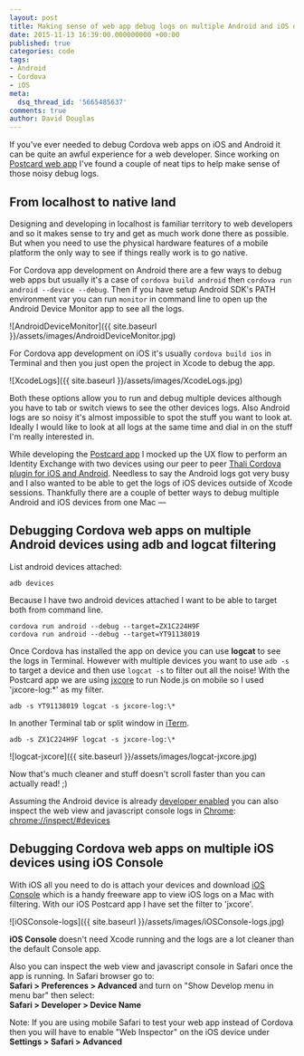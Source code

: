 ```yaml
---
layout: post
title: Making sense of web app debug logs on multiple Android and iOS devices
date: 2015-11-13 16:39:00.000000000 +00:00
published: true
categories: code
tags:
- Android
- Cordova
- iOS
meta:
  dsq_thread_id: '5665485637'
comments: true
author: David Douglas
---
```

If you've ever needed to debug Cordova web apps on iOS and Android it can be quite an awful experience for a web developer. Since working on [Postcard web app](https://github.com/thaliproject/postcardapp) I've found a couple of neat tips to help make sense of those noisy debug logs.

## From localhost to native land

Designing and developing in localhost is familiar territory to web developers and so it makes sense to try and get as much work done there as possible. But when you need to use the physical hardware features of a mobile platform the only way to see if things really work is to go native.

For Cordova app development on Android there are a few ways to debug web apps but usually it's a case of `cordova build android` then `cordova run android --device --debug`. Then if you have setup Android SDK's PATH environment var you can run `monitor` in command line to open up the Android Device Monitor app to see all the logs.

![AndroidDeviceMonitor]({{ site.baseurl }}/assets/images/AndroidDeviceMonitor.jpg)

For Cordova app development on iOS it's usually `cordova build ios` in Terminal and then you just open the project in Xcode to debug the app.

![XcodeLogs]({{ site.baseurl }}/assets/images/XcodeLogs.jpg)

Both these options allow you to run and debug multiple devices although you have to tab or switch views to see the other devices logs. Also Android logs are so noisy it's almost impossible to spot the stuff you want to look at. Ideally I would like to look at all logs at the same time and dial in on the stuff I'm really interested in.

While developing the [Postcard app](https://github.com/thaliproject/postcardapp) I mocked up the UX flow to perform an Identity Exchange with two devices using our peer to peer [Thali Cordova plugin for iOS and Android](https://github.com/thaliproject/Thali_CordovaPlugin). Needless to say the Android logs got very busy and I also wanted to be able to get the logs of iOS devices outside of Xcode sessions. Thankfully there are a couple of better ways to debug multiple Android and iOS devices from one Mac &mdash;

## Debugging Cordova web apps on multiple Android devices using **adb and logcat filtering**

List android devices attached:

```shell
adb devices
```

Because I have two android devices attached I want to be able to target both from command line.

```shell
cordova run android --debug --target=ZX1C224H9F 
cordova run android --debug --target=YT91138019
```

Once Cordova has installed the app on device you can use **logcat** to see the logs in Terminal. However with multiple devices you want to use `adb -s` to target a device and then use `logcat -s` to filter out all the noise! With the Postcard app we are using [jxcore](http://jxcore.io/) to run Node.js on mobile so I used 'jxcore-log:\*' as my filter.

```shell
adb -s YT91138019 logcat -s jxcore-log:\*
```

In another Terminal tab or split window in [iTerm](https://www.iterm2.com/downloads.html).

```shell
adb -s ZX1C224H9F logcat -s jxcore-log:\*
```

![logcat-jxcore]({{ site.baseurl }}/assets/images/logcat-jxcore.jpg)

Now that's much cleaner and stuff doesn't scroll faster than you can actually read! ;)

Assuming the Android device is already [developer enabled](https://developer.chrome.com/devtools/docs/remote-debugging) you can also inspect the web view and javascript console logs in [Chrome](https://www.google.co.uk/chrome/browser/desktop/): [chrome://inspect/#devices](chrome://inspect/#devices)

## Debugging Cordova web apps on multiple iOS devices using **iOS Console**

With iOS all you need to do is attach your devices and download [iOS Console](http://lemonjar.com/iosconsole) which is a handy freeware app to view iOS logs on a Mac with filtering. With our iOS Postcard app I have set the filter to 'jxcore'.

![iOSConsole-logs]({{ site.baseurl }}/assets/images/iOSConsole-logs.jpg)

**iOS Console** doesn't need Xcode running and the logs are a lot cleaner than the default Console app.

Also you can inspect the web view and javascript console in Safari once the app is running. In Safari browser go to:  
**Safari \> Preferences \> Advanced** and turn on "Show Develop menu in menu bar" then select:  
**Safari \> Developer \> Device Name**

Note: If you are using mobile Safari to test your web app instead of Cordova then you will have to enable "Web Inspector" on the iOS device under **Settings \> Safari \> Advanced**


